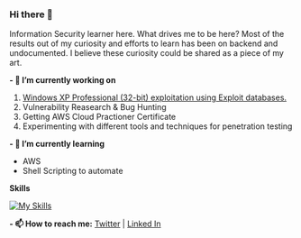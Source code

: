 ### Hi there 👋
Information Security learner here. What drives me to be here? Most of the results out of my curiosity and efforts to learn has been on backend and undocumented. I believe these curiosity could be shared as a piece of my art. 

**- 🔭 I’m currently working on**

1. [Windows XP Professional (32-bit) exploitation using Exploit databases. ](https://github.com/sudoblanc/Exploiting-Windows-XP-In-a-close-lab-environment.git)
2. Vulnerability Reasearch & Bug Hunting 
3. Getting AWS Cloud Practioner Certificate
4. Experimenting with different tools and techniques for penetration testing
   
**- 🌱 I’m currently learning**
- AWS
- Shell Scripting to automate

**Skills**

[![My Skills](https://skillicons.dev/icons?i=linux,powershell,regex,py,mysql,js,html,css,aws)](https://skillicons.dev)
  

**- 📫 How to reach me:**
[Twitter](https://twitter.com/sudoblanc) |  [Linked In](https://www.linkedin.com/in/rohankarkiii/)

<!--
**sudoblanc/sudoblanc** is a ✨ _special_ ✨ repository because its `README.md` (this file) appears on your GitHub profile.

Here are some ideas to get you started:

 ...

- 👯 I’m looking to collaborate on ...
- 🤔 I’m looking for help with ...
- 💬 Ask me about ...
- 📫 How to reach me: ...
- 😄 Pronouns: ...
- ⚡ Fun fact: ...
-->
